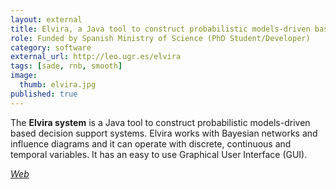 ```yaml
---
layout: external
title: Elvira, a Java tool to construct probabilistic models-driven based decision support systems.
role: Funded by Spanish Ministry of Science (PhD Student/Developer)
category: software
external_url: http://leo.ugr.es/elvira
tags: [sade, rnb, smooth]
image:
  thumb: elvira.jpg
published: true
---
```


The **Elvira system** is a Java tool to construct probabilistic models-driven based decision support systems. Elvira works with Bayesian networks and influence diagrams and it can operate with discrete, continuous and temporal variables. It has an easy to use Graphical User Interface (GUI).

<!--
Elvira Consortium. (2002, March). Elvira: An environment for creating and using probabilistic graphical models. In Proceedings of the first European workshop on probabilistic graphical models (pp. 222-230).
-->

<a href="http://leo.ugr.es/elvira"><i class="fa fa-code" aria-hidden="true"> Web</i></a>
